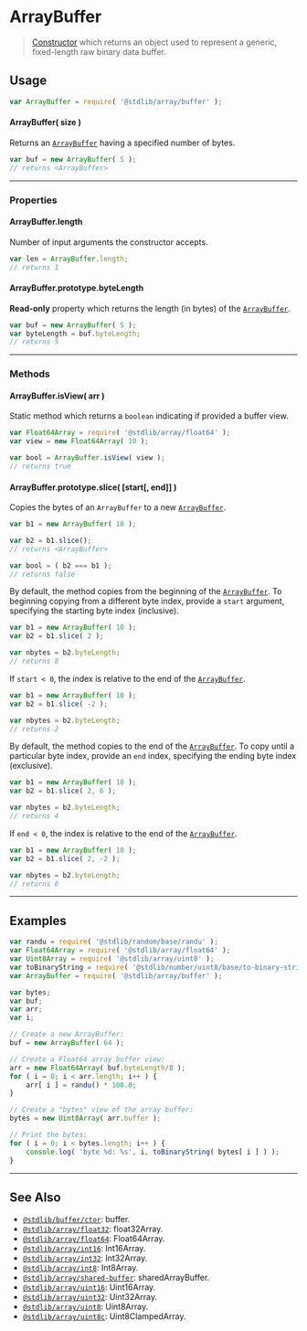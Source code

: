 <!--

@license Apache-2.0

Copyright (c) 2018 The Stdlib Authors.

Licensed under the Apache License, Version 2.0 (the "License");
you may not use this file except in compliance with the License.
You may obtain a copy of the License at

   http://www.apache.org/licenses/LICENSE-2.0

Unless required by applicable law or agreed to in writing, software
distributed under the License is distributed on an "AS IS" BASIS,
WITHOUT WARRANTIES OR CONDITIONS OF ANY KIND, either express or implied.
See the License for the specific language governing permissions and
limitations under the License.

-->

# ArrayBuffer

> [Constructor][mdn-arraybuffer] which returns an object used to represent a generic, fixed-length raw binary data buffer.

<!-- Section to include introductory text. Make sure to keep an empty line after the intro `section` element and another before the `/section` close. -->

<section class="intro">

</section>

<!-- /.intro -->

<!-- Package usage documentation. -->

<section class="usage">

## Usage

```javascript
var ArrayBuffer = require( '@stdlib/array/buffer' );
```

#### ArrayBuffer( size )

Returns an [`ArrayBuffer`][mdn-arraybuffer] having a specified number of bytes.

<!-- eslint-disable stdlib/require-globals -->

```javascript
var buf = new ArrayBuffer( 5 );
// returns <ArrayBuffer>
```

* * *

### Properties

#### ArrayBuffer.length

Number of input arguments the constructor accepts.

<!-- eslint-disable stdlib/require-globals -->

```javascript
var len = ArrayBuffer.length;
// returns 1
```

#### ArrayBuffer.prototype.byteLength

**Read-only** property which returns the length (in bytes) of the [`ArrayBuffer`][mdn-arraybuffer].

<!-- eslint-disable stdlib/require-globals -->

```javascript
var buf = new ArrayBuffer( 5 );
var byteLength = buf.byteLength;
// returns 5
```

* * *

### Methods

#### ArrayBuffer.isView( arr )

Static method which returns a `boolean` indicating if provided a buffer view.

<!-- eslint-disable stdlib/require-globals -->

```javascript
var Float64Array = require( '@stdlib/array/float64' );
var view = new Float64Array( 10 );

var bool = ArrayBuffer.isView( view );
// returns true
```

#### ArrayBuffer.prototype.slice( \[start\[, end]] )

Copies the bytes of an `ArrayBuffer` to a new [`ArrayBuffer`][mdn-arraybuffer].

<!-- eslint-disable stdlib/require-globals -->

```javascript
var b1 = new ArrayBuffer( 10 );

var b2 = b1.slice();
// returns <ArrayBuffer>

var bool = ( b2 === b1 );
// returns false
```

By default, the method copies from the beginning of the [`ArrayBuffer`][mdn-arraybuffer]. To beginning copying from a different byte index, provide a `start` argument, specifying the starting byte index (inclusive).

<!-- eslint-disable stdlib/require-globals -->

```javascript
var b1 = new ArrayBuffer( 10 );
var b2 = b1.slice( 2 );

var nbytes = b2.byteLength;
// returns 8
```

If `start < 0`, the index is relative to the end of the [`ArrayBuffer`][mdn-arraybuffer].

<!-- eslint-disable stdlib/require-globals -->

```javascript
var b1 = new ArrayBuffer( 10 );
var b2 = b1.slice( -2 );

var nbytes = b2.byteLength;
// returns 2
```

By default, the method copies to the end of the [`ArrayBuffer`][mdn-arraybuffer]. To copy until a particular byte index, provide an `end` index, specifying the ending byte index (exclusive).

<!-- eslint-disable stdlib/require-globals -->

```javascript
var b1 = new ArrayBuffer( 10 );
var b2 = b1.slice( 2, 6 );

var nbytes = b2.byteLength;
// returns 4
```

If `end < 0`, the index is relative to the end of the [`ArrayBuffer`][mdn-arraybuffer].

<!-- eslint-disable stdlib/require-globals -->

```javascript
var b1 = new ArrayBuffer( 10 );
var b2 = b1.slice( 2, -2 );

var nbytes = b2.byteLength;
// returns 6
```

</section>

<!-- /.usage -->

* * *

<!-- Package usage notes. Make sure to keep an empty line after the `section` element and another before the `/section` close. -->

<section class="notes">

</section>

<!-- /.notes -->

<!-- Package usage examples. -->

<section class="examples">

## Examples

<!-- eslint no-undef: "error" -->

```javascript
var randu = require( '@stdlib/random/base/randu' );
var Float64Array = require( '@stdlib/array/float64' );
var Uint8Array = require( '@stdlib/array/uint8' );
var toBinaryString = require( '@stdlib/number/uint8/base/to-binary-string' );
var ArrayBuffer = require( '@stdlib/array/buffer' );

var bytes;
var buf;
var arr;
var i;

// Create a new ArrayBuffer:
buf = new ArrayBuffer( 64 );

// Create a Float64 array buffer view:
arr = new Float64Array( buf.byteLength/8 );
for ( i = 0; i < arr.length; i++ ) {
    arr[ i ] = randu() * 100.0;
}

// Create a "bytes" view of the array buffer:
bytes = new Uint8Array( arr.buffer );

// Print the bytes:
for ( i = 0; i < bytes.length; i++ ) {
    console.log( 'byte %d: %s', i, toBinaryString( bytes[ i ] ) );
}
```

</section>

<!-- /.examples -->

<!-- Section to include cited references. If references are included, add a horizontal rule *before* the section. Make sure to keep an empty line after the `section` element and another before the `/section` close. -->

<section class="references">

</section>

<!-- /.references -->

<!-- Section for related `stdlib` packages. Do not manually edit this section, as it is automatically populated. -->

<section class="related">

* * *

## See Also

-   [`@stdlib/buffer/ctor`][@stdlib/buffer/ctor]: buffer.
-   [`@stdlib/array/float32`][@stdlib/array/float32]: float32Array.
-   [`@stdlib/array/float64`][@stdlib/array/float64]: Float64Array.
-   [`@stdlib/array/int16`][@stdlib/array/int16]: Int16Array.
-   [`@stdlib/array/int32`][@stdlib/array/int32]: Int32Array.
-   [`@stdlib/array/int8`][@stdlib/array/int8]: Int8Array.
-   [`@stdlib/array/shared-buffer`][@stdlib/array/shared-buffer]: sharedArrayBuffer.
-   [`@stdlib/array/uint16`][@stdlib/array/uint16]: Uint16Array.
-   [`@stdlib/array/uint32`][@stdlib/array/uint32]: Uint32Array.
-   [`@stdlib/array/uint8`][@stdlib/array/uint8]: Uint8Array.
-   [`@stdlib/array/uint8c`][@stdlib/array/uint8c]: Uint8ClampedArray.

</section>

<!-- /.related -->

<!-- Section for all links. Make sure to keep an empty line after the `section` element and another before the `/section` close. -->

<section class="links">

[mdn-arraybuffer]: https://developer.mozilla.org/en-US/docs/Web/JavaScript/Reference/Global_Objects/ArrayBuffer

<!-- <related-links> -->

[@stdlib/buffer/ctor]: https://github.com/stdlib-js/buffer-ctor

[@stdlib/array/float32]: https://github.com/stdlib-js/array/tree/main/float32

[@stdlib/array/float64]: https://github.com/stdlib-js/array/tree/main/float64

[@stdlib/array/int16]: https://github.com/stdlib-js/array/tree/main/int16

[@stdlib/array/int32]: https://github.com/stdlib-js/array/tree/main/int32

[@stdlib/array/int8]: https://github.com/stdlib-js/array/tree/main/int8

[@stdlib/array/shared-buffer]: https://github.com/stdlib-js/array/tree/main/shared-buffer

[@stdlib/array/uint16]: https://github.com/stdlib-js/array/tree/main/uint16

[@stdlib/array/uint32]: https://github.com/stdlib-js/array/tree/main/uint32

[@stdlib/array/uint8]: https://github.com/stdlib-js/array/tree/main/uint8

[@stdlib/array/uint8c]: https://github.com/stdlib-js/array/tree/main/uint8c

<!-- </related-links> -->

</section>

<!-- /.links -->
